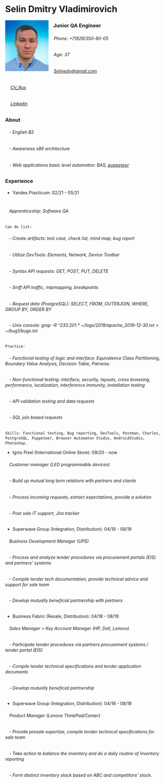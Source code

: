 
# Selin Dmitry Vladimirovich

<img align="left" src="https://raw.githubusercontent.com/Selinedv/selinedv.github.io/main/resumephoto.jpg"  alt="drawing" width="140">      

###         ㅤJunior QA Engineer 

######  ㅤ Phone: +7(926)350-80-05ㅤ
######  ㅤ Age: 37
######  ㅤ Selinedv@gmail.com
######  ㅤ [CV_Rus](https://github.com/Selinedv/selinedv.github.io/raw/main/Selin%20QC%20trainee.pdf)
######  ㅤ [Linkedin](https://linkedin.com/in/dmitry-selin-a71085211)


### About
######  ㅤ- English B2
######  ㅤ- Awareness x86 architecture
######  ㅤ- Web applications basic level automaton: BAS, [puppeteer](https://youtu.be/hSY4BcvlmOI)ㅤ

### Experience
-  Yandex.Practicum: 02/21 - 05/21    ㅤㅤㅤㅤㅤㅤㅤㅤㅤㅤㅤㅤㅤㅤㅤㅤㅤㅤㅤㅤㅤ ㅤ
###### ㅤApprenticeship: Software QA 
    Can do list:
######  ㅤ- Create artifacts: test case, check list, mind map, bug report
######  ㅤ- Utilize DevTools: Elements, Network, Device Toolbar
######  ㅤ- Syntax API requests: GET, POST, PUT, DELETE
######  ㅤ- Sniff API traffic, mipmapping, breakpoints
######  ㅤ- Request data (PostgreSQL): SELECT, FROM, OUTERJOIN, WHERE, GROUP BY, ORDER BY
######  ㅤ- Unix console: grep -R ^233.201.* ~/logs/2019/apache_2019-12-30.txt > ~/bug1/bugs.txt
    Practice:
######  ㅤ- Functional testing of logic and interface: Equivalence Class Partitioning, Boundary Value Analysis, Decision Table, Pairwise.
######  ㅤ- Non-functional testing: interface, security, layouts, cross browsing, performance, localization, interference immunity, installation testing
######  ㅤ- API validation testing and data requests
######  ㅤ- SQL join based requests
   
    Skills: Functional testing, Bug reporting, DevTools, Postman, Charles, 
    PostgreSQL, Puppeteer, Browser Automaton Studio, AndroidStudio, Photoshop.

- Ignis Pixel (International Online Store): 09/20 - now
###### ㅤCustomer manager (LED programmable devices)
###### ㅤ- Build up mutual long term relations with partners and clients
###### ㅤ- Process incoming requests, extract expectations, provide a solution
###### ㅤ- Post sale IT support, Jira trackerㅤ

- Superwave Group (Integration, Distribution): 04/18 - 08/19
###### ㅤBusiness Development Manager (UPS)
###### ㅤ- Process and analyze tender procedures via procurement portals (EIS) and partners' systems
###### ㅤ- Compile tender tech documentation, provide technical advice and support for sale team
###### ㅤ- Develop mutually beneficial partnership with partners

- Business Fabric (Resale, Distribution): 04/18 - 08/19
###### ㅤSales Manager > Key Account Manager (HP, Dell, Lenovo)
###### ㅤ- Participate tender prоcedures via partners procurement systems / tender portal (EIS)
###### ㅤ- Compile tender technical specifications and tender application documents
###### ㅤ- Develop mutually beneficial partnership

- Superwave Group (Integration, Distribution): 04/18 - 08/19
###### ㅤProduct Manager (Lenovo ThinkPad/Center)
###### ㅤ- Provide presale expertize, compile tender technical specifications for sale team
###### ㅤ- Take action to balance the inventory and do a daily routine of inventory reporting
###### ㅤ- Form distinct inventory stock based on ABC and competitors' stock.
